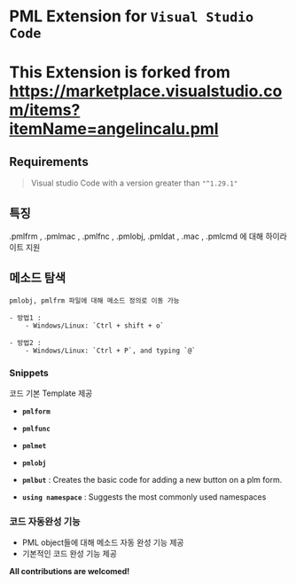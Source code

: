 # PML Extension for `Visual Studio Code`
# This Extension is forked from https://marketplace.visualstudio.com/items?itemName=angelincalu.pml

## Requirements

> Visual studio Code with a version greater than `"^1.29.1"`

## 특징

  .pmlfrm , .pmlmac , .pmlfnc , .pmlobj, .pmldat , .mac , .pmlcmd 에 대해 하이라이트 지원

## 메소드 탐색

    pmlobj, pmlfrm 파일에 대해 메소드 정의로 이동 가능

    - 방법1 :
        - Windows/Linux: `Ctrl + shift + o`

    - 방법2 :
        - Windows/Linux: `Ctrl + P`, and typing `@`

### Snippets

  코드 기본 Template 제공
- **`pmlform`** 
- **`pmlfunc`** 
- **`pmlmet`** 
- **`pmlobj`** 


- **`pmlbut`** : Creates the basic code for adding a new button on a plm form.
- **`using namespace`** : Suggests the most commonly used namespaces

### 코드 자동완성 기능

- PML object들에 대해 메소드 자동 완성 기능 제공
- 기본적인 코드 완성 기능 제공

**All contributions are welcomed!**
